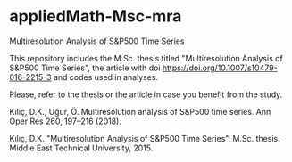# appliedMath-Msc-mra
Multiresolution Analysis of S&amp;P500 Time Series

This repository includes the M.Sc. thesis titled "Multiresolution Analysis of S&P500 Time Series", the article with doi https://doi.org/10.1007/s10479-016-2215-3 and codes used in analyses.

Please, refer to the thesis or the article in case you benefit from the study.

Kılıç, D.K., Uğur, Ö. Multiresolution analysis of S&P500 time series. Ann Oper Res 260, 197–216 (2018). 

Kılıç, D.K. "Multiresolution Analysis of S&P500 Time Series". M.Sc. thesis. Middle East Technical University, 2015.
